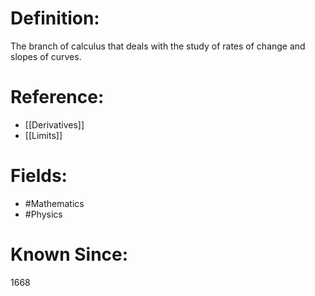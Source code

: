 

# Definition:
The branch of calculus that deals with the study of rates of change and slopes of curves.

# Reference:
- [[Derivatives]]
- [[Limits]]

# Fields: 
- #Mathematics
- #Physics

# Known Since:
1668

